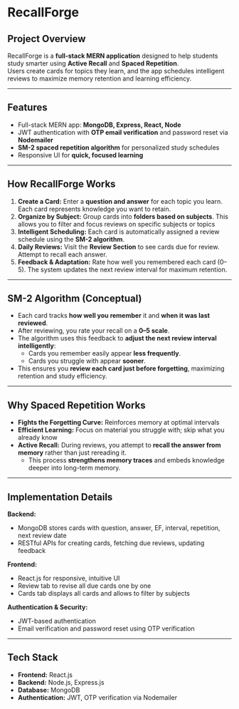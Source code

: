 # RecallForge

## Project Overview
RecallForge is a **full-stack MERN application** designed to help students study smarter using **Active Recall** and **Spaced Repetition**.  
Users create cards for topics they learn, and the app schedules intelligent reviews to maximize memory retention and learning efficiency.

---

## Features
- Full-stack MERN app: **MongoDB, Express, React, Node**
- JWT authentication with **OTP email verification** and password reset via **Nodemailer**
- **SM-2 spaced repetition algorithm** for personalized study schedules
- Responsive UI for **quick, focused learning**

---

## How RecallForge Works

1. **Create a Card:** Enter a **question and answer** for each topic you learn. Each card represents knowledge you want to retain.
2. **Organize by Subject:** Group cards into **folders based on subjects**. This allows you to filter and focus reviews on specific subjects or topics  
3. **Intelligent Scheduling:** Each card is automatically assigned a review schedule using the **SM-2 algorithm**.  
4. **Daily Reviews:** Visit the **Review Section** to see cards due for review. Attempt to recall each answer.  
5. **Feedback & Adaptation:** Rate how well you remembered each card (0–5). The system updates the next review interval for maximum retention.

---

## SM-2 Algorithm (Conceptual)

- Each card tracks **how well you remember** it and **when it was last reviewed**.  
- After reviewing, you rate your recall on a **0–5 scale**.  
- The algorithm uses this feedback to **adjust the next review interval intelligently**:
  - Cards you remember easily appear **less frequently**.  
  - Cards you struggle with appear **sooner**.  
- This ensures you **review each card just before forgetting**, maximizing retention and study efficiency.

---

## Why Spaced Repetition Works

- **Fights the Forgetting Curve:** Reinforces memory at optimal intervals  
- **Efficient Learning:** Focus on material you struggle with; skip what you already know  
- **Active Recall:** During reviews, you attempt to **recall the answer from memory** rather than just rereading it.  
  - This process **strengthens memory traces** and embeds knowledge deeper into long-term memory.
---

## Implementation Details

**Backend:**
- MongoDB stores cards with question, answer, EF, interval, repetition, next review date  
- RESTful APIs for creating cards, fetching due reviews, updating feedback  

**Frontend:**
- React.js for responsive, intuitive UI  
- Review tab to revise all due cards one by one
- Cards tab displays all cards and allows to filter by subjects

**Authentication & Security:**
- JWT-based authentication  
- Email verification and password reset using OTP verification

---

## Tech Stack
- **Frontend:** React.js  
- **Backend:** Node.js, Express.js  
- **Database:** MongoDB  
- **Authentication:** JWT, OTP verification via Nodemailer
